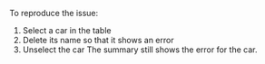 To reproduce the issue:
1. Select a car in the table
2. Delete its name so that it shows an error
3. Unselect the car
The summary still shows the error for the car.
